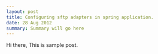 ```yaml
---
layout: post
title: Configuring sftp adapters in spring application.  
date: 28 Aug 2012
summary: Summary will go here 
---
```

Hi there,
This is sample post.
